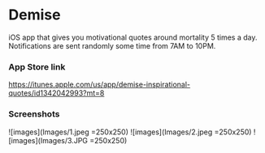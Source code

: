 # Demise

iOS app that gives you motivational quotes around mortality 5 times a day. Notifications are sent randomly some time from 7AM to 10PM.

### App Store link

https://itunes.apple.com/us/app/demise-inspirational-quotes/id1342042993?mt=8

### Screenshots

![images](Images/1.jpeg =250x250)
![images](Images/2.jpeg =250x250)
![images](Images/3.JPG =250x250)

